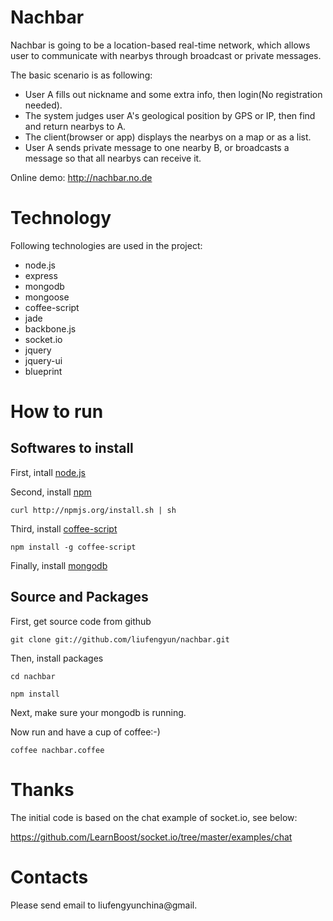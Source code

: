 # Nachbar
Nachbar is going to be a location-based real-time network, which allows user to communicate with nearbys through broadcast or private messages.

The basic scenario is as following:

  - User A fills out nickname and some extra info, then login(No registration needed).
  - The system judges user A's geological position by GPS or IP, then find and return nearbys to A.
  - The client(browser or app) displays the nearbys on a map or as a list.
  - User A sends private message to one nearby B, or broadcasts a message so that all nearbys can receive it.

  Online demo: http://nachbar.no.de

# Technology

Following technologies are used in the project:

  - node.js
  - express
  - mongodb
  - mongoose
  - coffee-script
  - jade
  - backbone.js
  - socket.io
  - jquery
  - jquery-ui
  - blueprint

# How to run

## Softwares to install

First, intall [node.js](http://nodejs.org/)

Second, install [npm](http://npmjs.org/)

    curl http://npmjs.org/install.sh | sh

Third, install [coffee-script](http://jashkenas.github.com/coffee-script/)

    npm install -g coffee-script

Finally, install [mongodb](http://www.mongodb.org/)

## Source and Packages

First, get source code from github

    git clone git://github.com/liufengyun/nachbar.git

Then, install packages

    cd nachbar

    npm install

Next, make sure your mongodb is running.

Now run and have a cup of coffee:-)

    coffee nachbar.coffee
  
# Thanks

The initial code is based on the chat example of socket.io, see below:

https://github.com/LearnBoost/socket.io/tree/master/examples/chat

# Contacts

Please send email to liufengyunchina@gmail.
